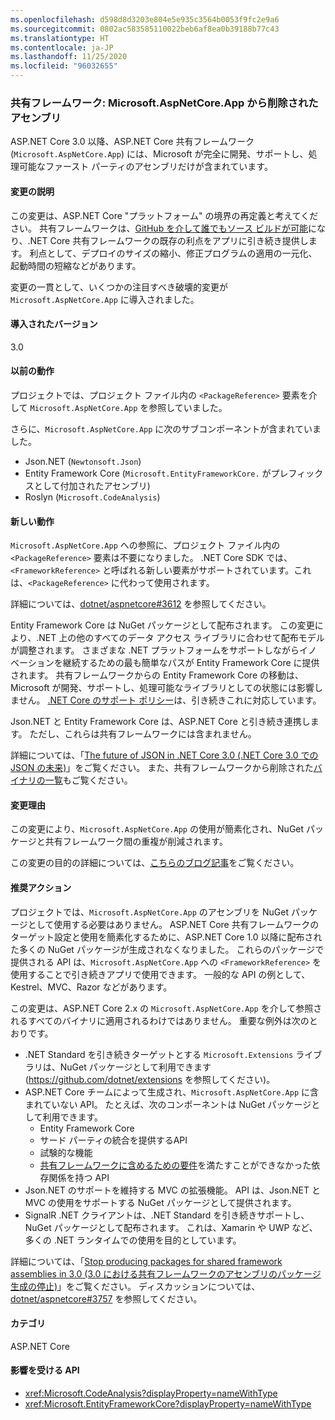 ```yaml
---
ms.openlocfilehash: d598d8d3203e804e5e935c3564b0053f9fc2e9a6
ms.sourcegitcommit: 0802ac583585110022beb6af8ea0b39188b77c43
ms.translationtype: HT
ms.contentlocale: ja-JP
ms.lasthandoff: 11/25/2020
ms.locfileid: "96032655"
---
```

### <a name="shared-framework-assemblies-removed-from-microsoftaspnetcoreapp"></a>共有フレームワーク: Microsoft.AspNetCore.App から削除されたアセンブリ

ASP.NET Core 3.0 以降、ASP.NET Core 共有フレームワーク (`Microsoft.AspNetCore.App`) には、Microsoft が完全に開発、サポートし、処理可能なファースト パーティのアセンブリだけが含まれています。

#### <a name="change-description"></a>変更の説明

この変更は、ASP.NET Core "プラットフォーム" の境界の再定義と考えてください。 共有フレームワークは、[GitHub を介して誰でもソース ビルドが可能](https://github.com/dotnet/source-build)になり、.NET Core 共有フレームワークの既存の利点をアプリに引き続き提供します。 利点として、デプロイのサイズの縮小、修正プログラムの適用の一元化、起動時間の短縮などがあります。

変更の一貫として、いくつかの注目すべき破壊的変更が `Microsoft.AspNetCore.App` に導入されました。

#### <a name="version-introduced"></a>導入されたバージョン

3.0

#### <a name="old-behavior"></a>以前の動作

プロジェクトでは、プロジェクト ファイル内の `<PackageReference>` 要素を介して `Microsoft.AspNetCore.App` を参照していました。

さらに、`Microsoft.AspNetCore.App` に次のサブコンポーネントが含まれていました。

- Json.NET (`Newtonsoft.Json`)
- Entity Framework Core (`Microsoft.EntityFrameworkCore.` がプレフィックスとして付加されたアセンブリ)
- Roslyn (`Microsoft.CodeAnalysis`)

#### <a name="new-behavior"></a>新しい動作

`Microsoft.AspNetCore.App` への参照に、プロジェクト ファイル内の `<PackageReference>` 要素は不要になりました。 .NET Core SDK では、`<FrameworkReference>` と呼ばれる新しい要素がサポートされています。これは、`<PackageReference>` に代わって使用されます。

詳細については、[dotnet/aspnetcore#3612](https://github.com/dotnet/aspnetcore/issues/3612) を参照してください。

Entity Framework Core は NuGet パッケージとして配布されます。 この変更により、.NET 上の他のすべてのデータ アクセス ライブラリに合わせて配布モデルが調整されます。 さまざまな .NET プラットフォームをサポートしながらイノベーションを継続するための最も簡単なパスが Entity Framework Core に提供されます。 共有フレームワークからの Entity Framework Core の移動は、Microsoft が開発、サポートし、処理可能なライブラリとしての状態には影響しません。 [.NET Core のサポート ポリシー](https://dotnet.microsoft.com/platform/support/policy/dotnet-core)は、引き続きこれに対応しています。

Json.NET と Entity Framework Core は、ASP.NET Core と引き続き連携します。 ただし、これらは共有フレームワークには含まれません。

詳細については、「[The future of JSON in .NET Core 3.0 (.NET Core 3.0 での JSON の未来)](https://github.com/dotnet/announcements/issues/90)」をご覧ください。 また、共有フレームワークから削除された[バイナリの一覧](https://github.com/dotnet/aspnetcore/issues/3755)もご覧ください。

#### <a name="reason-for-change"></a>変更理由

この変更により、`Microsoft.AspNetCore.App` の使用が簡素化され、NuGet パッケージと共有フレームワーク間の重複が削減されます。

この変更の目的の詳細については、[こちらのブログ記事](https://devblogs.microsoft.com/aspnet/a-first-look-at-changes-coming-in-asp-net-core-3-0/)をご覧ください。

#### <a name="recommended-action"></a>推奨アクション

プロジェクトでは、`Microsoft.AspNetCore.App` のアセンブリを NuGet パッケージとして使用する必要はありません。 ASP.NET Core 共有フレームワークのターゲット設定と使用を簡素化するために、ASP.NET Core 1.0 以降に配布された多くの NuGet パッケージが生成されなくなりました。 これらのパッケージで提供される API は、`Microsoft.AspNetCore.App` への `<FrameworkReference>` を使用することで引き続きアプリで使用できます。 一般的な API の例として、Kestrel、MVC、Razor などがあります。

この変更は、ASP.NET Core 2.x の `Microsoft.AspNetCore.App` を介して参照されるすべてのバイナリに適用されるわけではありません。 重要な例外は次のとおりです。

- .NET Standard を引き続きターゲットとする `Microsoft.Extensions` ライブラリは、NuGet パッケージとして利用できます (<https://github.com/dotnet/extensions> を参照してください)。
- ASP.NET Core チームによって生成され、`Microsoft.AspNetCore.App` に含まれていない API。 たとえば、次のコンポーネントは NuGet パッケージとして利用できます。
  - Entity Framework Core
  - サード パーティの統合を提供するAPI
  - 試験的な機能
  - [共有フレームワークに含めるための要件](https://github.com/dotnet/aspnetcore/blob/4e44e5bcbedd961cc0d4f6b846699c7c494f5597/docs/SharedFramework.md)を満たすことができなかった依存関係を持つ API
- Json.NET のサポートを維持する MVC の拡張機能。 API は、Json.NET と MVC の使用をサポートする NuGet パッケージとして提供されます。
- SignalR .NET クライアントは、.NET Standard を引き続きサポートし、NuGet パッケージとして配布されます。 これは、Xamarin や UWP など、多くの .NET ランタイムでの使用を目的としています。

詳細については、「[Stop producing packages for shared framework assemblies in 3.0 (3.0 における共有フレームワークのアセンブリのパッケージ生成の停止)](https://github.com/dotnet/aspnetcore/issues/3756)」をご覧ください。 ディスカッションについては、[dotnet/aspnetcore#3757](https://github.com/dotnet/aspnetcore/issues/3757) を参照してください。

#### <a name="category"></a>カテゴリ

ASP.NET Core

#### <a name="affected-apis"></a>影響を受ける API

- <xref:Microsoft.CodeAnalysis?displayProperty=nameWithType>
- <xref:Microsoft.EntityFrameworkCore?displayProperty=nameWithType>

<!--

#### Affected APIs

- `N:Microsoft.CodeAnalysis`
- `N:Microsoft.EntityFrameworkCore`

-->

